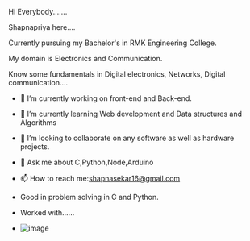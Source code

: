 Hi Everybody.......

Shapnapriya here....

Currently pursuing my Bachelor's in RMK Engineering College.

My domain is Electronics and Communication.

Know some fundamentals in Digital electronics, Networks, Digital communication....



- 🔭 I’m currently working on front-end and Back-end.
- 🌱 I’m currently learning Web development and Data structures and Algorithms
- 👯 I’m looking to collaborate on any software as well as hardware projects.
- 💬 Ask me about C,Python,Node,Arduino
- 📫 How to reach me:shapnasekar16@gmail.com
- Good in problem solving in C and Python.

- Worked with......
- ![image](https://github.com/SHAPNAPRIYA16/SHAPNAPRIYA16/assets/74961810/d9f19fa6-6093-46fb-aa7c-623aa95f7298) 

  

